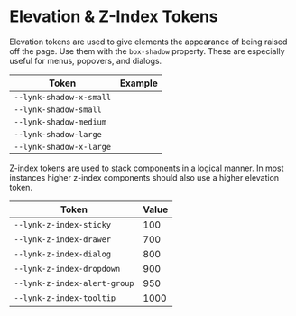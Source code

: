 # Elevation & Z-Index Tokens

Elevation tokens are used to give elements the appearance of being raised off the page. Use them with the `box-shadow` property. These are especially useful for menus, popovers, and dialogs.

| Token                   | Example                                                                            |
| ----------------------- | ---------------------------------------------------------------------------------- |
| `--lynk-shadow-x-small` | <div class="elevation-demo"><span style="box-shadow: var(--lynk-shadow-x-small);"></span></div> |
| `--lynk-shadow-small`   | <div class="elevation-demo"><span style="box-shadow: var(--lynk-shadow-small);"></span></div>   |
| `--lynk-shadow-medium`  | <div class="elevation-demo"><span style="box-shadow: var(--lynk-shadow-medium);"></span></div>  |
| `--lynk-shadow-large`   | <div class="elevation-demo"><span style="box-shadow: var(--lynk-shadow-large);"></span></div>   |
| `--lynk-shadow-x-large` | <div class="elevation-demo"><span style="box-shadow: var(--lynk-shadow-x-large);"></span></div> |

Z-index tokens are used to stack components in a logical manner. In most instances higher z-index components should also use a higher elevation token.

| Token                        | Value |
| ---------------------------- | ----- |
| `--lynk-z-index-sticky`      | 100   |
| `--lynk-z-index-drawer`      | 700   |
| `--lynk-z-index-dialog`      | 800   |
| `--lynk-z-index-dropdown`    | 900   |
| `--lynk-z-index-alert-group` | 950   |
| `--lynk-z-index-tooltip`     | 1000  |
